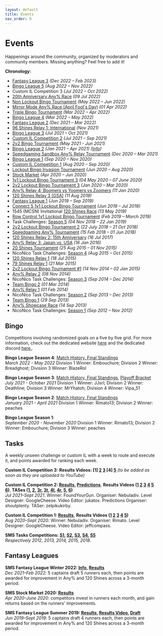 ```yaml
---
layout: default
title: Events
nav_order: 9
---
```


# Events
Happenings around the community, organized by moderators and community members. Missing anything? Feel free to add it!

**Chronology:**  
- [Fantasy League 3](https://docs.google.com/document/d/1lNgflvRhq5hnL70E5eTd4Tj7RUoclWPHmHsqOaOvZo8) *(Dec 2022 – Feb 2023)*
- [Bingo League 5](https://season5.sms.bingo/) *(Aug 2022 – Nov 2022)*
- Custom IL Competition 3 *(Jul 2022 – Oct 2022)*
- [20th Anniversary Any% Race](https://racetime.gg/sms/lazy-kirby-1506) *(09 Jul 2022)*
- [Non Lockout Bingo Tournament](https://docs.google.com/spreadsheets/d/1UkOhNNCgrxK3JVZGdCDuP-Orv0borNZjhqGxQA1FogA/edit#gid=0) *(May 2022 – Jun 2022)*
- [Mirror Mode Any% Race (April Fool's Day)](https://racetime.gg/sms/swag-lucario-9809) *(01 Apr 2022)*
- [Triple Bingo Tournament](https://challonge.com/squashy_sms_0322) *(Mar 2022 – Apr 2022)*
- [Bingo League 4](https://season4.sms.bingo/) *(Mar 2022 – May 2022)*
- [Fantasy League 2](https://docs.google.com/document/d/1CzzHHdyygT7a2nc0P9Gilm2EfrWxz4_pK_ac9Mca_iE/edit) *(Dec 2021 – Mar 2022)*
- [96 Shines Relay 1: International](https://www.twitch.tv/videos/1207877887) *(Nov 2021)*
- [Bingo League 3](https://season3.sms.bingo/) *(Jul 2021 – Oct 2021)*
- [Custom IL Competition 2](https://docs.google.com/spreadsheets/d/16cBdUvXORcb94EsIbTV8l-uyDdfjccDTXuFuTZnh1Qc/) *(Jul 2021 – Sep 2021)*
- [2v2 Bingo Tournament](https://docs.google.com/document/d/13jrYWsSNhyV0QvNidGC1liUYIsf1YUV8qMUZ1lTKkCg/edit) *(May 2021 - Jun 2021)*
- [Bingo League 2](https://season2.sms.bingo/) *(Jan 2021 – Apr 2021)* *([Info](https://docs.google.com/document/d/1NWQzTPg8xIJdRdG97ZUFIDhlQjL0rrMCasbU0fJP0W0/edit))*
- [Speedgaming Sandbox Any% Relay Tournament](https://challonge.com/SGSMAR) *(Dec 2020 – Mar 2021)*
- [Bingo League 1](https://bingothon.com/sms-division-stats/) *(Sep 2020 – Nov 2020)*
- [Custom IL Competition 1](https://docs.google.com/spreadsheets/d/1wVYrVvGsBOTnuIIfvbNU9GAkXWxUzHOYtq_pUUbYhsw/) *(Aug 2020 – Sep 2020)*
- [Lockout Bingo Invasion Tournament](https://challonge.com/1v1Invasion) *(Jun 2020 – Aug 2020)*
- [Stock Market](https://docs.google.com/spreadsheets/d/1TnPHkA65_yGJLbRlL7AfPdpGfCf9t-K4df8kqVZH0z8/edit) *(Apr 2020 – Jun 2020)*
- [1v1 Lockout Bingo Tournament 3](https://challonge.com/1v1Lockout) *(04 May 2020 – 07 June 2020)*
- [2v2 Lockout Bingo Tournament 3](https://challonge.com/2v2Lockout) *(Jan 2020 – Mar 2020)*
- [Any% Relay 4: Boomers vs Yoomers vs Zoomers](https://www.youtube.com/watch?v=J-hOzlrlYqk) *(11 Jan 2020)*
- [120 Shines Relay 3 (GSA)](https://www.twitch.tv/videos/465618295) *(11 Aug 2019)*
- [Fantasy League 1](https://docs.google.com/spreadsheets/d/1da6kRY0BJrqdPs1Jjt-D3jiJcorqYPsvWzQDgKeC4o4/edit#gid=0) *(Jun 2019 – Sep 2019)*
- [Connect 5 1v1 Lockout Bingo Tournament](https://challonge.com/SMS1v1Lockout) *(Jun 2019 – Jul 2019)*  
- 1545 (MCSN) Invitational [120 Shines Race](https://www.youtube.com/watch?v=4zcT94ui_Jw) *(13 May 2019)*
- [Row Control 1v1 Lockout Bingo Tournament](https://challonge.com/smsrowcontrol) *(Feb 2019 – March 2019)*
- Task Challenges: [Season 5](https://www.speedrun.com/sms/guide/b2xqe) *(04 Nov 2018 – 22 Jan 2019)*
- [2v2 Lockout Bingo Tournament 2](https://challonge.com/SMSLockout) *(22 July 2018 – 21 Oct 2018)*
- [Speedgaming Any% Tournament](http://smsunshine.challonge.com/any2018) *(15 Feb 2018 – 01 Jun 2018)*
- [120 Shines Relay 2: 15th Anniversary](https://www.youtube.com/watch?v=sUsyPLx-mx8) *(16 Jul 2017)*
- [Any% Relay 3: Japan vs. USA](https://www.youtube.com/watch?v=WmjWHTepSz8) *(16 Jan 2016)*
- [20 Shines Tournament](http://sms20shines.challonge.com/Round1) *(25 Aug 2015 – 01 Nov 2015)*
- NicoNico Task Challenges: [Season 4](https://www.speedrun.com/sms/guide/gp8w6) *(Aug 2015 – Oct 2015)*
- [120 Shines Relay 1](https://www.youtube.com/watch?v=7kYtrsL6-MU) *(18 Jul 2015)*
- [79 Shines Relay 1](https://www.youtube.com/watch?v=n5QbFRAthXY) *(21 Mar 2015)*
- [2v2 Lockout Bingo Tournament #1](http://www.challonge.com/smslockoutbingo) *(14 Nov 2014 – 02 Jan 2015)*
- [Any% Relay 2](https://www.youtube.com/watch?v=K4sDpIXO5Lw) *(08 Nov 2014)*
- NicoNico Task Challenges: [Season 3](https://www.speedrun.com/sms/guide/d51ww) *(Sep 2014 – Dec 2014)*
- [Team Bingo 2](https://docs.google.com/spreadsheets/d/156_l9Y0oiXnb84QGR6_JIMuC0ZLiTaIlGeOoQuvgfy8/pub?single=true&gid=1&output=html) *(01 Mar 2014)*
- [Any% Relay 1](https://www.youtube.com/watch?v=U85eBdbSXKs) *(01 Feb 2014)*
- NicoNico Task Challenges: [Season 2](https://www.speedrun.com/sms/guide/1zc9v) *(Sep 2013 – Dec 2013)*
- [Team Bingo 1](https://www.youtube.com/watch?v=oEUV6hL8q80) *(29 Sep 2013)*
- [Any% Showcase Race](https://www.youtube.com/watch?v=McD4TrdPT74) *(14 Sep 2013)*
- NicoNico Task Challenges: [Season 1](https://www.speedrun.com/sms/guide/komwd) *(Sep 2012 – Nov 2012)*

## Bingo
Competitions involving randomized goals on a five by five grid. For more information, check out the dedicated website [here](https://sms.bingo) and the dedicated discord [here.](https://sms.bingo/discord).

**Bingo League Season 4**: [Match History, Final Standings](https://season4.sms.bingo/)  
*March 2022 - May 2022* Division 1 Winner: Embouchure; Division 2 Winner: Breadghost; Division 3 Winner: BlazeRol

**Bingo League Season 3**: [Match History, Final Standings](https://season3.sms.bingo/), [Playoff Bracket](https://docs.google.com/spreadsheets/d/1gN6xyfIoaDTwf04Oz_Yvf5AKNwhfTPi4pA0Bx4_ebMk/edit?usp=sharing)  
*July 2021 - October 2021* Division 1 Winner: JJsrl; Division 2 Winner: Deathline; Division 3 Winner: MrYhatoh; Division 4 Winner: Vipa_51

**Bingo League Season 2**: [Match History, Final Standings](https://season2.sms.bingo/)  
*January 2021 - April 2021* Division 1 Winner: Rimato13; Division 2 Winner: peaches

**Bingo League Season 1**:  
*September 2020 - November 2020* Division 1 Winner: Rimato13; Division 2 Winner: Embouchure; Division 3 Winner: peaches

## Tasks
A weekly unseen challenge or custom IL with a week to route and execute it, and points awarded for ranking each week.

**Custom IL Competition 3:** **Results Videos: [1] [2](https://www.twitch.tv/videos/1568859641) [3](https://www.twitch.tv/videos/1584381463) [4] [5](https://www.twitch.tv/videos/1619849920)** *(to be added as soon as they are uploaded to YouTube)*

**Custom IL Competition 2: [Results](https://docs.google.com/spreadsheets/d/16cBdUvXORcb94EsIbTV8l-uyDdfjccDTXuFuTZnh1Qc/), [Predictions](https://docs.google.com/spreadsheets/d/1j2X8cX-w23Owo8jJa9oDHJaT52l_j2SCnX9RCYlpItI)**, **Results Videos ([1](https://youtu.be/WKvUaLOznO0) [2](https://www.twitch.tv/videos/1126424327) [3](https://www.twitch.tv/videos/1132712210) [4](https://www.twitch.tv/videos/1144872247) [5](https://www.twitch.tv/videos/1151758825) [6](https://www.twitch.tv/videos/1160423600))**, **TASes ([1](https://twitter.com/zelpikukirby/status/1422754296257384448), [2](https://twitter.com/zelpikukirby/status/1426517549815001090), [3r](https://twitter.com/zelpikukirby/status/1433832182313672707), [3t](https://twitter.com/zelpikukirby/status/1434035002816167939), [4l](https://twitter.com/zelpikukirby/status/1436943657316151303), [4r](https://twitter.com/zelpikukirby/status/1436926793584283649), [5](https://twitter.com/zelpikukirby/status/1441421033840398345), [6](https://twitter.com/zelpikukirby/status/1443486460707946502))**  
*Jul 2021–Sept 2021*. Winner: FoundYourGun. Organiser: Nebuladiv. Level Designer: GoogleCheese. Video Editor: jukatox. Predictions Organiser: shoutplenty. TASer: zelpikukirby.

**Custom IL Competition 1: [Results](https://docs.google.com/spreadsheets/d/1wVYrVvGsBOTnuIIfvbNU9GAkXWxUzHOYtq_pUUbYhsw/)**, **Results Videos ([1](https://www.twitch.tv/videos/718899919) [2](https://www.twitch.tv/videos/732937942) [3](https://www.twitch.tv/videos/732942426) [4](https://www.twitch.tv/videos/740868959) [5](https://www.twitch.tv/videos/746739494))**  
*Aug 2020–Sept 2020*. Winner: Nebuladiv. Organiser: Rimato. Level Designer: GoogleCheese. Video Editor: jeffcompass.

**SMS Tasks Competitions:
[S1](https://www.speedrun.com/sms/guide/komwd),
[S2](https://www.speedrun.com/sms/guide/1zc9v),
[S3](https://www.speedrun.com/sms/guide/d51ww),
[S4](https://www.speedrun.com/sms/guide/gp8w6),
[S5](https://www.speedrun.com/sms/guide/b2xqe)**  
*Respectively 2012, 2013, 2014, 2015, 2018*.

## Fantasy Leagues
**SMS Fantasy League Winter 2022: [Info](https://docs.google.com/document/d/1CzzHHdyygT7a2nc0P9Gilm2EfrWxz4_pK_ac9Mca_iE/), [Results](https://docs.google.com/spreadsheets/d/1YCk46PndG4iG3Df3m2CrJHL7kPNlx85HBId8d_j1ouk/)**  
*Dec 2021–Feb 2022*: 5 captains draft 5 runners each, then points are awarded for improvement in Any% and 120 Shines across a 3-month period.

**SMS Stock Market 2020: [Results](https://docs.google.com/spreadsheets/d/1TnPHkA65_yGJLbRlL7AfPdpGfCf9t-K4df8kqVZH0z8/)**  
*Apr 2020–June 2020*: competitors invest in runners each month, and gain returns based on the runners' improvements.

**SMS Fantasy League Summer 2019: [Results](https://docs.google.com/spreadsheets/d/1da6kRY0BJrqdPs1Jjt-D3jiJcorqYPsvWzQDgKeC4o4/), [Results Video](https://www.twitch.tv/videos/487759289), [Draft](https://www.twitch.tv/videos/442440206)**  
*Jun 2019–Sept 2019*: 5 captains draft 4 runners each, then points are awarded for improvement in Any% and 120 Shines across a 3-month period.
